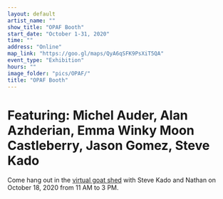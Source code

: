 ```yaml
---
layout: default
artist_name: ""
show_title: "OPAF Booth"
start_date: "October 1-31, 2020"
time: ""
address: "Online"
map_link: "https://goo.gl/maps/QyA6qSFK9PsXiT5QA"
event_type: "Exhibition"
hours: ""
image_folder: "pics/OPAF/"
title: "OPAF Booth"
---
```

# Featuring: Michel Auder, Alan Azhderian, Emma Winky Moon Castleberry, Jason Gomez, Steve Kado

Come hang out in the [virtual goat shed](https://www.twitch.tv/escolar_center) with Steve Kado and Nathan on October 18, 2020 from 11 AM to 3 PM.
